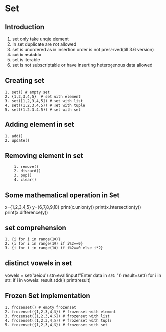 # **Set**

## Introduction

 1. set only take unqie element
 2. In set duplicate are not allowed
 3. set is unordered as in insertion order is not preserved(till 3.6 version)
 4. set is mutable
 5. set is iterable
 6. set is not subscriptable or have inserting heterogenous data allowed

## Creating set

    1. set() # empty set
    2. {1,2,3,4,5}  # set with element
    3. set([1,2,3,4,5]) # set with list
    4. set((1,2,3,4,5)) # set with tuple
    5. set({1,2,3,4,5}) # set with set

## Adding element in set

    1. add()
    2. update()

## Removing element in set
  
        1. remove()
        2. discard()
        3. pop()
        4. clear()

## Some mathematical operation in Set

x={1,2,3,4,5}
y={6,7,8,9,10}
print(x.union(y))
print(x.intersection(y))
print(x.difference(y))

## set comprehension

    1. {i for i in range(10)}
    2. {i for i in range(10) if i%2==0}
    3. {i for i in range(10) if i%2==0 else i*2}

## distinct vowels in set

vowels = set('aeiou')
str=eval(input("Enter data in set: "))
result=set()
for i in str:
    if i in vowels:
        result.add(i)
print(result)

## Frozen Set implementation  

    1. frozenset() # empty frozenset
    2. frozenset({1,2,3,4,5}) # frozenset with element
    3. frozenset([1,2,3,4,5]) # frozenset with list
    4. frozenset((1,2,3,4,5)) # frozenset with tuple
    5. frozenset({1,2,3,4,5}) # frozenset with set
